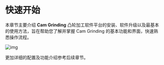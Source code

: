 # 快速开始

本章节主要介绍 **Cam Grinding** 凸轮加工软件平台的安装、软件升级以及最基本的使用方法，旨在帮助您了解并掌握 Cam Grinding 的基本功能和界面，快速熟悉操作流程。

![img](resources/cam.jpg)

更加详细的配置及功能介绍参考后续章节。